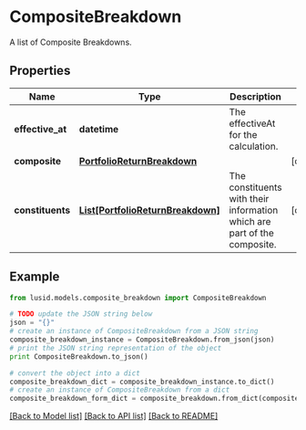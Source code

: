 # CompositeBreakdown

A list of Composite Breakdowns.

## Properties
Name | Type | Description | Notes
------------ | ------------- | ------------- | -------------
**effective_at** | **datetime** | The effectiveAt for the calculation. | 
**composite** | [**PortfolioReturnBreakdown**](PortfolioReturnBreakdown.md) |  | [optional] 
**constituents** | [**List[PortfolioReturnBreakdown]**](PortfolioReturnBreakdown.md) | The constituents with their information which are part of the composite. | [optional] 

## Example

```python
from lusid.models.composite_breakdown import CompositeBreakdown

# TODO update the JSON string below
json = "{}"
# create an instance of CompositeBreakdown from a JSON string
composite_breakdown_instance = CompositeBreakdown.from_json(json)
# print the JSON string representation of the object
print CompositeBreakdown.to_json()

# convert the object into a dict
composite_breakdown_dict = composite_breakdown_instance.to_dict()
# create an instance of CompositeBreakdown from a dict
composite_breakdown_form_dict = composite_breakdown.from_dict(composite_breakdown_dict)
```
[[Back to Model list]](../README.md#documentation-for-models) [[Back to API list]](../README.md#documentation-for-api-endpoints) [[Back to README]](../README.md)


